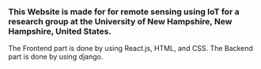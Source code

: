 ### This Website is made for for remote sensing using IoT for a research group at the University of New Hampshire, New Hampshire, United States.


The Frontend part is done by using React.js, HTML, and CSS.
The Backend part is done by using django.


